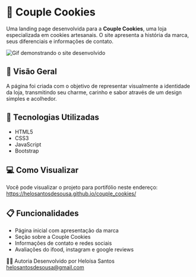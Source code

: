 # 🍪 Couple Cookies

Uma landing page desenvolvida para a **Couple Cookies**, uma loja especializada em cookies artesanais. O site apresenta a história da marca, seus diferenciais e informações de contato.

![Gif demonstrando o site desenvolvido](assets/demo_cookies.gif)

## 📸 Visão Geral

A página foi criada com o objetivo de representar visualmente a identidade da loja, transmitindo seu charme, carinho e sabor através de um design simples e acolhedor.

## 🚀 Tecnologias Utilizadas

- HTML5
- CSS3
- JavaScript
- Bootstrap

## 💻 Como Visualizar

Você pode visualizar o projeto para portifólio neste endereço: https://helosantosdesousa.github.io/couple_cookies/

## 📋 Funcionalidades
- Página inicial com apresentação da marca
- Seção sobre a Couple Cookies
- Informações de contato e redes sociais
- Avaliações do ifood, instagram e google reviews

👩‍💻 Autoria
Desenvolvido por Heloísa Santos
helosantosdesousa@gmail.com

